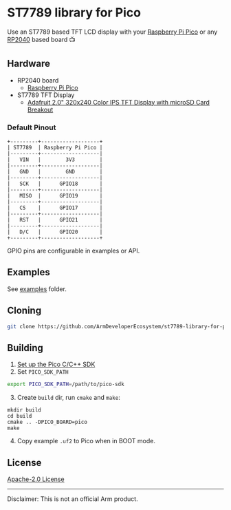 # ST7789 library for Pico

Use an ST7789 based TFT LCD display with your [Raspberry Pi Pico](https://www.raspberrypi.org/products/raspberry-pi-pico/) or any [RP2040](https://www.raspberrypi.org/products/rp2040/) based board 📺

## Hardware

 * RP2040 board
   * [Raspberry Pi Pico](https://www.raspberrypi.org/products/raspberry-pi-pico/)
 * ST7789 TFT Display
   * [Adafruit 2.0" 320x240 Color IPS TFT Display with microSD Card Breakout](https://www.adafruit.com/product/4311)

### Default Pinout

```
+---------+-------------------+
| ST7789  | Raspberry Pi Pico |
|---------+-------------------|
|   VIN   |        3V3        |
|---------+-------------------|
|   GND   |        GND        |
|---------+-------------------|
|   SCK   |      GPIO18       |
|---------+-------------------|
|   MISO  |      GPIO19       |
|---------+-------------------|
|   CS    |      GPIO17       |
|---------+-------------------|
|   RST   |      GPIO21       |
|---------+-------------------|
|   D/C   |      GPIO20       |
+---------+-------------------+
```

GPIO pins are configurable in examples or API.

## Examples

See [examples](examples/) folder.


## Cloning

```sh
git clone https://github.com/ArmDeveloperEcosystem/st7789-library-for-pico.git 
```

## Building

1. [Set up the Pico C/C++ SDK](https://datasheets.raspberrypi.org/pico/getting-started-with-pico.pdf)
2. Set `PICO_SDK_PATH`
```sh
export PICO_SDK_PATH=/path/to/pico-sdk
```
3. Create `build` dir, run `cmake` and `make`:
```
mkdir build
cd build
cmake .. -DPICO_BOARD=pico
make
```
4. Copy example `.uf2` to Pico when in BOOT mode.

## License

[Apache-2.0 License](LICENSE)

---

Disclaimer: This is not an official Arm product.
